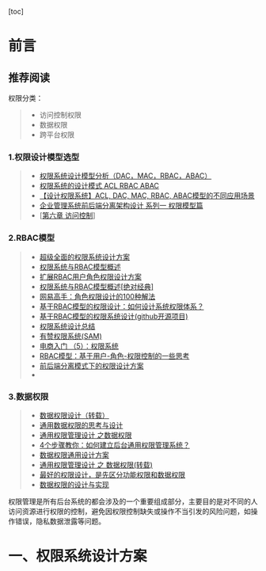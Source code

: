 [toc]



# 前言

## 推荐阅读

权限分类：

> - 访问控制权限
> - 数据权限
> - 跨平台权限



### 1.权限设计模型选型

> - [权限系统设计模型分析（DAC，MAC，RBAC，ABAC）](https://www.jianshu.com/p/ce0944b4a903)
> - [权限系统的设计模式 ACL RBAC ABAC](https://www.cnblogs.com/jpfss/p/11210653.html)
> - [【设计权限系统】ACL, DAC, MAC, RBAC, ABAC模型的不同应用场景](https://zhuanlan.zhihu.com/p/70548562)
> - [企业管理系统前后端分离架构设计 系列一 权限模型篇](https://segmentfault.com/a/1190000016766750)
> - [[第六章 访问控制](http://www.cec-ceda.org.cn/information/book/ep-info.php#6?)]





### 2.RBAC模型

> - [超级全面的权限系统设计方案](https://www.javazhiyin.com/43064.html)
> - [权限系统与RBAC模型概述](https://www.cnblogs.com/shijiaqi1066/p/3793894.html)
> - [扩展RBAC用户角色权限设计方案](https://www.cnblogs.com/zwq194/archive/2011/03/07/1974821.html)
> - [权限系统与RBAC模型概述[绝对经典]](https://blog.csdn.net/yangwenxue_admin/article/details/73936803)
> - [网易高手：角色权限设计的100种解法](https://www.uisdc.com/100-solutions-for-character-permission-design)
> - [基于RBAC模型的权限设计：如何设计系统权限体系？](http://www.woshipm.com/pd/872372.html)
> - [基于RBAC模型的权限系统设计(github开源项目)](https://juejin.im/entry/5a40594b6fb9a04503104f4e)
> - [权限系统设计总结](https://www.jianshu.com/p/8e969235d38e)
> - [有赞权限系统(SAM)](https://tech.youzan.com/sam/)
> - [电商入门 （5）：权限系统](http://www.woshipm.com/it/1140825.html)
> - [RBAC模型：基于用户-角色-权限控制的一些思考](http://www.woshipm.com/pd/1150093.html)
> - [前后端分离模式下的权限设计方案](https://www.cnblogs.com/javazhiyin/p/11344195.html)
> - 



### 3.数据权限

> - [数据权限设计（转载）](https://blog.csdn.net/qq_31156277/article/details/81152671)
> - [通用数据权限的思考与设计](https://www.javazhiyin.com/35798.html)
> - [通用权限管理设计 之数据权限](https://yq.aliyun.com/articles/43248)
> - [4个步骤教你：如何建立后台通用权限管理系统？](http://www.woshipm.com/pd/1353559.html)
> - [数据权限通用设计方案](https://juejin.im/entry/5a4c9e22f265da4334704e66)
> - [通用权限管理设计 之 数据权限(转载)](https://blog.csdn.net/qq_31156277/article/details/82228513)
> - [最好的权限设计，是先区分功能权限和数据权限](http://www.woshipm.com/pd/2889402.html)
> - [数据权限的设计与实现](https://www.cnblogs.com/chen-lhx/p/7986711.html)





 

权限管理是所有后台系统的都会涉及的一个重要组成部分，主要目的是对不同的人访问资源进行权限的控制，避免因权限控制缺失或操作不当引发的风险问题，如操作错误，隐私数据泄露等问题。 



# 一、权限系统设计方案

















